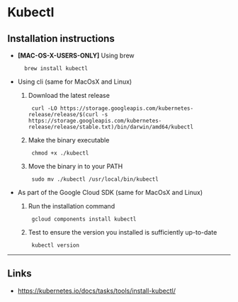 
# Kubectl

## Installation instructions

* **[MAC-OS-X-USERS-ONLY]** Using brew

		brew install kubectl

* Using cli (same for MacOsX and Linux)

	1. Download the latest release

			curl -LO https://storage.googleapis.com/kubernetes-release/release/$(curl -s https://storage.googleapis.com/kubernetes-release/release/stable.txt)/bin/darwin/amd64/kubectl

	2. Make the binary executable

			chmod +x ./kubectl

	3. Move the binary in to your PATH

			sudo mv ./kubectl /usr/local/bin/kubectl


* As part of the Google Cloud SDK (same for MacOsX and Linux)

	1. Run the installation command

			gcloud components install kubectl

	2. Test to ensure the version you installed is sufficiently up-to-date

			kubectl version

---

## Links

* https://kubernetes.io/docs/tasks/tools/install-kubectl/
